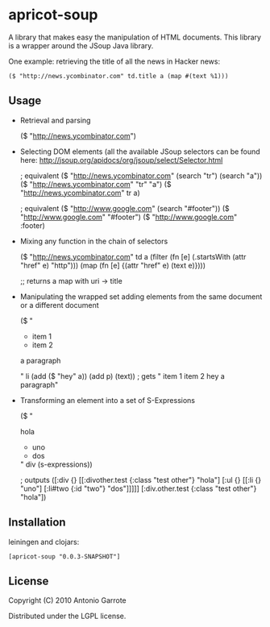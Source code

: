 # apricot-soup

A library that makes easy the manipulation of HTML documents.
This library is a wrapper around the JSoup Java library.

One example: retrieving the title of all the news in Hacker news:

    ($ "http://news.ycombinator.com" td.title a (map #(text %1)))


## Usage

- Retrieval and parsing

    ($ "http://news.ycombinator.com")

- Selecting DOM elements
  (all the available JSoup selectors can be found here:
  http://jsoup.org/apidocs/org/jsoup/select/Selector.html

    ; equivalent
    ($ "http://news.ycombinator.com" (search "tr")  (search "a"))
    ($ "http://news.ycombinator.com" "tr" "a")
    ($ "http://news.ycombinator.com" tr a)
     
    ; equivalent
    ($ "http://www.google.com" (search "#footer"))
    ($ "http://www.google.com" "#footer")
    ($ "http://www.google.com" :footer)

- Mixing any function in the chain of selectors

    ($ "http://news.ycombinator.com" td a
       (filter (fn [e] (.startsWith (attr "href" e) "http")))
       (map (fn [e] {(attr "href" e) (text e)})))
     
    ;; returns a map with uri -> title

- Manipulating the wrapped set adding elements from the same document
  or a different document

    ($ "<ul><li>item 1</li><li>item 2</li></ul><p>a paragraph</p>" li (add ($ "<a>hey</a>" a)) (add p) (text))
    ; gets " item 1 item 2 hey a paragraph"

- Transforming an element into a set of S-Expressions

    ($ "<div><div class='test other'>hola</div><ul><li>uno</li><li id='two'>dos</li></ul></div>" div (s-expressions))

    ; outputs
    ([:div {}
      [[:divother.test {:class "test other"} "hola"]
       [:ul {}
         [[:li {} "uno"]
          [:li#two {:id "two"} "dos"]]]]]
     [:div.other.test {:class "test other"} "hola"])

## Installation

leiningen and clojars:

    [apricot-soup "0.0.3-SNAPSHOT"]

## License

Copyright (C) 2010 Antonio Garrote

Distributed under the LGPL license.
